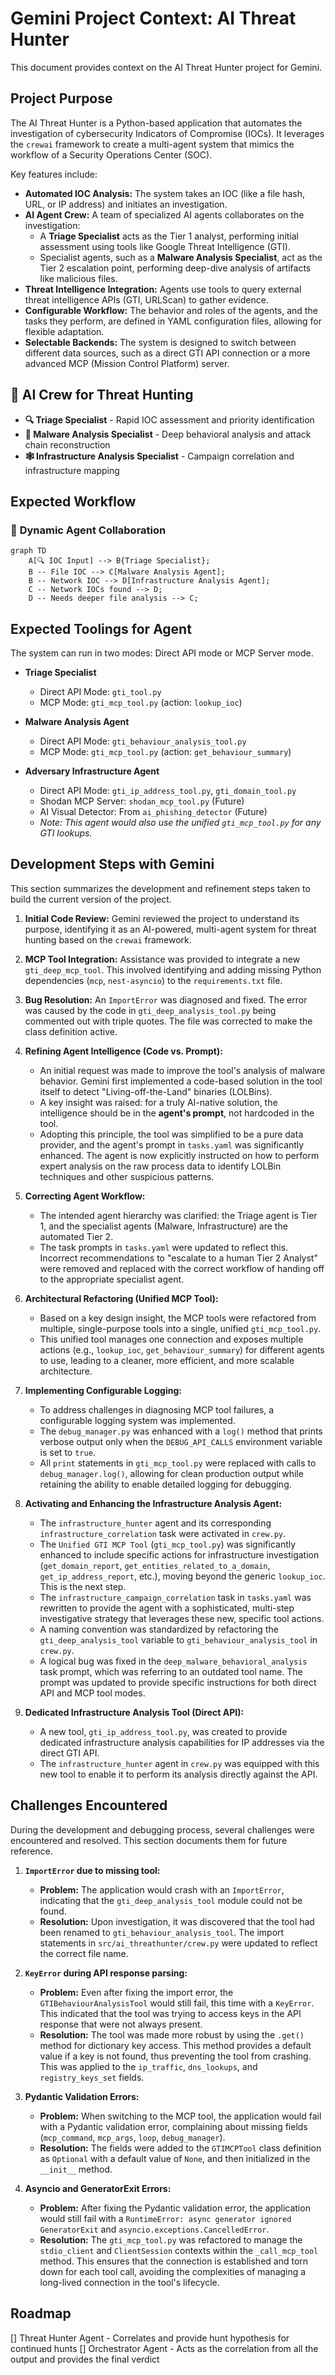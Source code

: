 # Gemini Project Context: AI Threat Hunter

This document provides context on the AI Threat Hunter project for Gemini.

## Project Purpose

The AI Threat Hunter is a Python-based application that automates the investigation of cybersecurity Indicators of Compromise (IOCs). It leverages the `crewai` framework to create a multi-agent system that mimics the workflow of a Security Operations Center (SOC).

Key features include:
- **Automated IOC Analysis:** The system takes an IOC (like a file hash, URL, or IP address) and initiates an investigation.
- **AI Agent Crew:** A team of specialized AI agents collaborates on the investigation:
    - A **Triage Specialist** acts as the Tier 1 analyst, performing initial assessment using tools like Google Threat Intelligence (GTI).
    - Specialist agents, such as a **Malware Analysis Specialist**, act as the Tier 2 escalation point, performing deep-dive analysis of artifacts like malicious files.
- **Threat Intelligence Integration:** Agents use tools to query external threat intelligence APIs (GTI, URLScan) to gather evidence.
- **Configurable Workflow:** The behavior and roles of the agents, and the tasks they perform, are defined in YAML configuration files, allowing for flexible adaptation.
- **Selectable Backends:** The system is designed to switch between different data sources, such as a direct GTI API connection or a more advanced MCP (Mission Control Platform) server.

## 🤖 **AI Crew for Threat Hunting**

- **🔍 Triage Specialist** - Rapid IOC assessment and priority identification
- **🦠 Malware Analysis Specialist** - Deep behavioral analysis and attack chain reconstruction  
- **🕸️ Infrastructure Analysis Specialist** - Campaign correlation and infrastructure mapping

## Expected Workflow

### 🔄 **Dynamic Agent Collaboration**

```mermaid
graph TD
    A[🔍 IOC Input] --> B{Triage Specialist};
    B -- File IOC --> C[Malware Analysis Agent];
    B -- Network IOC --> D[Infrastructure Analysis Agent];
    C -- Network IOCs found --> D;
    D -- Needs deeper file analysis --> C;
```

## Expected Toolings for Agent

The system can run in two modes: Direct API mode or MCP Server mode.

- **Triage Specialist**
  - Direct API Mode: `gti_tool.py`
  - MCP Mode: `gti_mcp_tool.py` (action: `lookup_ioc`)

- **Malware Analysis Agent**
  - Direct API Mode: `gti_behaviour_analysis_tool.py`
  - MCP Mode: `gti_mcp_tool.py` (action: `get_behaviour_summary`)

- **Adversary Infrastructure Agent**
  - Direct API Mode: `gti_ip_address_tool.py`, `gti_domain_tool.py`
  - Shodan MCP Server: `shodan_mcp_tool.py` (Future)
  - AI Visual Detector: From `ai_phishing_detector` (Future)
  - *Note: This agent would also use the unified `gti_mcp_tool.py` for any GTI lookups.*

## Development Steps with Gemini

This section summarizes the development and refinement steps taken to build the current version of the project.

1.  **Initial Code Review:** Gemini reviewed the project to understand its purpose, identifying it as an AI-powered, multi-agent system for threat hunting based on the `crewai` framework.

2.  **MCP Tool Integration:** Assistance was provided to integrate a new `gti_deep_mcp_tool`. This involved identifying and adding missing Python dependencies (`mcp`, `nest-asyncio`) to the `requirements.txt` file.

3.  **Bug Resolution:** An `ImportError` was diagnosed and fixed. The error was caused by the code in `gti_deep_analysis_tool.py` being commented out with triple quotes. The file was corrected to make the class definition active.

4.  **Refining Agent Intelligence (Code vs. Prompt):**
    - An initial request was made to improve the tool's analysis of malware behavior. Gemini first implemented a code-based solution in the tool itself to detect "Living-off-the-Land" binaries (LOLBins).
    - A key insight was raised: for a truly AI-native solution, the intelligence should be in the **agent's prompt**, not hardcoded in the tool.
    - Adopting this principle, the tool was simplified to be a pure data provider, and the agent's prompt in `tasks.yaml` was significantly enhanced. The agent is now explicitly instructed on how to perform expert analysis on the raw process data to identify LOLBin techniques and other suspicious patterns.

5.  **Correcting Agent Workflow:**
    - The intended agent hierarchy was clarified: the Triage agent is Tier 1, and the specialist agents (Malware, Infrastructure) are the automated Tier 2.
    - The task prompts in `tasks.yaml` were updated to reflect this. Incorrect recommendations to "escalate to a human Tier 2 Analyst" were removed and replaced with the correct workflow of handing off to the appropriate specialist agent.

6.  **Architectural Refactoring (Unified MCP Tool):**
    - Based on a key design insight, the MCP tools were refactored from multiple, single-purpose tools into a single, unified `gti_mcp_tool.py`.
    - This unified tool manages one connection and exposes multiple actions (e.g., `lookup_ioc`, `get_behaviour_summary`) for different agents to use, leading to a cleaner, more efficient, and more scalable architecture.

7.  **Implementing Configurable Logging:**
    - To address challenges in diagnosing MCP tool failures, a configurable logging system was implemented.
    - The `debug_manager.py` was enhanced with a `log()` method that prints verbose output only when the `DEBUG_API_CALLS` environment variable is set to `true`.
    - All `print` statements in `gti_mcp_tool.py` were replaced with calls to `debug_manager.log()`, allowing for clean production output while retaining the ability to enable detailed logging for debugging.

8.  **Activating and Enhancing the Infrastructure Analysis Agent:**
    - The `infrastructure_hunter` agent and its corresponding `infrastructure_correlation` task were activated in `crew.py`.
    - The `Unified GTI MCP Tool` (`gti_mcp_tool.py`) was significantly enhanced to include specific actions for infrastructure investigation (`get_domain_report`, `get_entities_related_to_a_domain`, `get_ip_address_report`, etc.), moving beyond the generic `lookup_ioc`. This is the next step. 
    - The `infrastructure_campaign_correlation` task in `tasks.yaml` was rewritten to provide the agent with a sophisticated, multi-step investigative strategy that leverages these new, specific tool actions.
    - A naming convention was standardized by refactoring the `gti_deep_analysis_tool` variable to `gti_behaviour_analysis_tool` in `crew.py`.
    - A logical bug was fixed in the `deep_malware_behavioral_analysis` task prompt, which was referring to an outdated tool name. The prompt was updated to provide specific instructions for both direct API and MCP tool modes.

9.  **Dedicated Infrastructure Analysis Tool (Direct API):**
    - A new tool, `gti_ip_address_tool.py`, was created to provide dedicated infrastructure analysis capabilities for IP addresses via the direct GTI API.
    - The `infrastructure_hunter` agent in `crew.py` was equipped with this new tool to enable it to perform its analysis directly against the API.

## Challenges Encountered

During the development and debugging process, several challenges were encountered and resolved. This section documents them for future reference.

1.  **`ImportError` due to missing tool:**
    - **Problem:** The application would crash with an `ImportError`, indicating that the `gti_deep_analysis_tool` module could not be found.
    - **Resolution:** Upon investigation, it was discovered that the tool had been renamed to `gti_behaviour_analysis_tool`. The import statements in `src/ai_threathunter/crew.py` were updated to reflect the correct file name.

2.  **`KeyError` during API response parsing:**
    - **Problem:** Even after fixing the import error, the `GTIBehaviourAnalysisTool` would still fail, this time with a `KeyError`. This indicated that the tool was trying to access keys in the API response that were not always present.
    - **Resolution:** The tool was made more robust by using the `.get()` method for dictionary key access. This method provides a default value if a key is not found, thus preventing the tool from crashing. This was applied to the `ip_traffic`, `dns_lookups`, and `registry_keys_set` fields.

3.  **Pydantic Validation Errors:**
    - **Problem:** When switching to the MCP tool, the application would fail with a Pydantic validation error, complaining about missing fields (`mcp_command`, `mcp_args`, `loop`, `debug_manager`).
    - **Resolution:** The fields were added to the `GTIMCPTool` class definition as `Optional` with a default value of `None`, and then initialized in the `__init__` method.

4.  **Asyncio and GeneratorExit Errors:**
    - **Problem:** After fixing the Pydantic validation error, the application would still fail with a `RuntimeError: async generator ignored GeneratorExit` and `asyncio.exceptions.CancelledError`.
    - **Resolution:** The `gti_mcp_tool.py` was refactored to manage the `stdio_client` and `ClientSession` contexts within the `_call_mcp_tool` method. This ensures that the connection is established and torn down for each tool call, avoiding the complexities of managing a long-lived connection in the tool's lifecycle.

## Roadmap

[] Threat Hunter Agent - Correlates and provide hunt hypothesis for continued hunts
[] Orchestrator Agent - Acts as the correlation from all the output and provides the final verdict